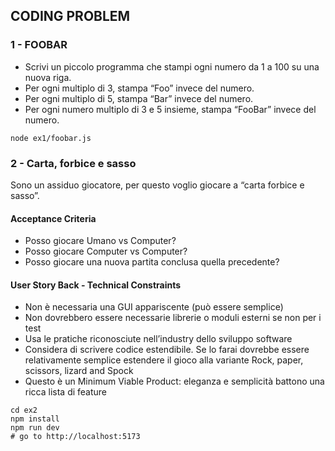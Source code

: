 ## CODING PROBLEM

### 1 - FOOBAR

* Scrivi un piccolo programma che stampi ogni numero da 1 a 100 su una nuova riga.
* Per ogni multiplo di 3, stampa “Foo” invece del numero.
* Per ogni multiplo di 5, stampa “Bar” invece del numero.
* Per ogni numero multiplo di 3 e 5 insieme, stampa “FooBar” invece del numero.
```shell
node ex1/foobar.js
```

### 2 - Carta, forbice e sasso

Sono un assiduo giocatore, per questo voglio giocare a “carta forbice e sasso”.
  
#### Acceptance Criteria
* Posso giocare Umano vs Computer?
* Posso giocare Computer vs Computer?
* Posso giocare una nuova partita conclusa quella precedente?
#### User Story Back - Technical Constraints
* Non è necessaria una GUI appariscente (può essere semplice)
* Non dovrebbero essere necessarie librerie o moduli esterni se non per i test
* Usa le pratiche riconosciute nell’industry dello sviluppo software
* Considera di scrivere codice estendibile. Se lo farai dovrebbe essere relativamente semplice estendere il gioco alla variante Rock, paper, scissors, lizard and Spock 
* Questo è un Minimum Viable Product: eleganza e semplicità battono una ricca lista di feature

```shell
cd ex2
npm install
npm run dev
# go to http://localhost:5173
```